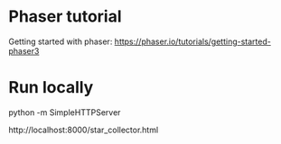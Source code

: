 # Phaser tutorial
Getting started with phaser: https://phaser.io/tutorials/getting-started-phaser3

# Run locally
python -m SimpleHTTPServer

http://localhost:8000/star_collector.html